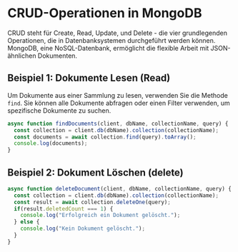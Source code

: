 # CRUD-Operationen in MongoDB

CRUD steht für Create, Read, Update, und Delete - die vier grundlegenden Operationen, die in Datenbanksystemen durchgeführt werden können. MongoDB, eine NoSQL-Datenbank, ermöglicht die flexible Arbeit mit JSON-ähnlichen Dokumenten.

## Beispiel 1: Dokumente Lesen (Read)

Um Dokumente aus einer Sammlung zu lesen, verwenden Sie die Methode `find`. Sie können alle Dokumente abfragen oder einen Filter verwenden, um spezifische Dokumente zu suchen.

```javascript
async function findDocuments(client, dbName, collectionName, query) {
  const collection = client.db(dbName).collection(collectionName);
  const documents = await collection.find(query).toArray();
  console.log(documents);
}
```
## Beispiel 2: Dokument Löschen (delete) 
```javascript
async function deleteDocument(client, dbName, collectionName, query) {
  const collection = client.db(dbName).collection(collectionName);
  const result = await collection.deleteOne(query);
  if(result.deletedCount === 1) {
    console.log("Erfolgreich ein Dokument gelöscht.");
  } else {
    console.log("Kein Dokument gelöscht.");
  }
}
```
